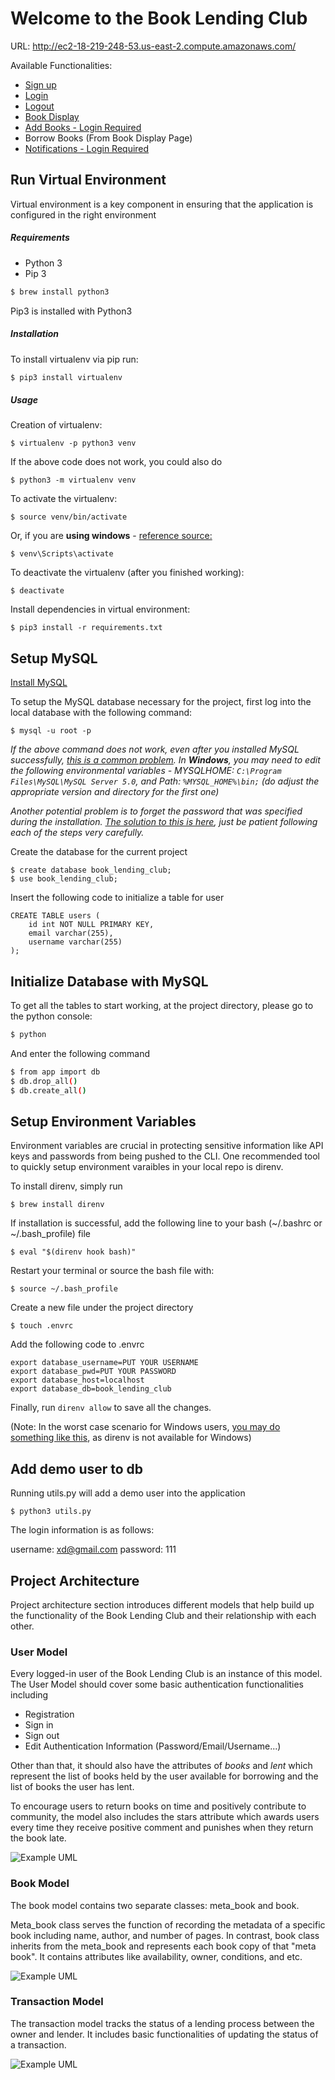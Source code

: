 # Welcome to the Book Lending Club

URL: http://ec2-18-219-248-53.us-east-2.compute.amazonaws.com/

Available Functionalities:
* [Sign up](http://ec2-18-219-248-53.us-east-2.compute.amazonaws.com/register)
* [Login](http://ec2-18-219-248-53.us-east-2.compute.amazonaws.com/login)
* [Logout](http://ec2-18-219-248-53.us-east-2.compute.amazonaws.com/logout)
* [Book Display](http://ec2-18-219-248-53.us-east-2.compute.amazonaws.com/book_display)
* [Add Books - Login Required](http://ec2-18-219-248-53.us-east-2.compute.amazonaws.com/add_books)
* Borrow Books (From Book Display Page)
* [Notifications - Login Required](http://ec2-18-219-248-53.us-east-2.compute.amazonaws.com/notification)


## Run Virtual Environment

Virtual environment is a key component in ensuring that the application is configured in the right environment

##### Requirements
* Python 3
* Pip 3

```bash
$ brew install python3
```

Pip3 is installed with Python3

##### Installation
To install virtualenv via pip run:
```bash
$ pip3 install virtualenv
```

##### Usage
Creation of virtualenv:

    $ virtualenv -p python3 venv

If the above code does not work, you could also do 

    $ python3 -m virtualenv venv

To activate the virtualenv:

    $ source venv/bin/activate

Or, if you are **using windows** - [reference source:](https://stackoverflow.com/questions/8921188/issue-with-virtualenv-cannot-activate)

    $ venv\Scripts\activate

To deactivate the virtualenv (after you finished working):

    $ deactivate

Install dependencies in virtual environment:

    $ pip3 install -r requirements.txt


## Setup MySQL

[Install MySQL](https://dev.mysql.com/doc/refman/5.7/en/installing.html)

To setup the MySQL database necessary for the project, first log into the local database with the following command:

    $ mysql -u root -p

_If the above command does not work, even after you installed MySQL successfully, [this is a common problem](https://stackoverflow.com/questions/5920136/mysql-is-not-recognised-as-an-internal-or-external-command-operable-program-or-b). In **Windows**, you may need to edit the following environmental variables - MYSQLHOME: ```C:\Program Files\MySQL\MySQL Server 5.0```, and Path: ```%MYSQL_HOME%\bin;``` (do adjust the appropriate version and directory for the first one)_

_Another potential problem is to forget the password that was specified during the installation. [The solution to this is here](https://dev.mysql.com/doc/refman/8.0/en/resetting-permissions.html), just be patient following each of the steps very carefully._



Create the database for the current project
    
    $ create database book_lending_club;
    $ use book_lending_club;

Insert the following code to initialize a table for user

```
CREATE TABLE users (
    id int NOT NULL PRIMARY KEY,
    email varchar(255),
    username varchar(255)
);
```

## Initialize Database with MySQL
To get all the tables to start working, at the project directory, please go to the python console:
```bash
$ python
```
And enter the following command
```bash
$ from app import db 
$ db.drop_all()
$ db.create_all() 
```

## Setup Environment Variables

Environment variables are crucial in protecting sensitive information like API keys and passwords from being pushed to the CLI. One recommended tool to quickly setup environment varaibles in your local repo is direnv.

To install direnv, simply run

    $ brew install direnv

If installation is successful, add the following line to your bash (~/.bashrc or ~/.bash_profile) file

    $ eval "$(direnv hook bash)"
    
Restart your terminal or source the bash file with:

    $ source ~/.bash_profile

Create a new file under the project directory

    $ touch .envrc

Add the following code to .envrc

```
export database_username=PUT YOUR USERNAME
export database_pwd=PUT YOUR PASSWORD
export database_host=localhost
export database_db=book_lending_club
```

Finally, run `direnv allow` to save all the changes.

(Note: In the worst case scenario for Windows users, [you may do something like this](https://www.youtube.com/watch?v=IolxqkL7cD8), as direnv is not available for Windows)

## Add demo user to db

Running utils.py will add a demo user into the application

    $ python3 utils.py
    
The login information is as follows:

username: xd@gmail.com
password: 111

## Project Architecture

Project architecture section introduces different models that help build up the functionality of the Book Lending Club and their relationship with each other.

### User Model

Every logged-in user of the Book Lending Club is an instance of this model. The User Model should cover some basic authentication functionalities including
- Registration
- Sign in
- Sign out
- Edit Authentication Information (Password/Email/Username...)

Other than that, it should also have the attributes of *books* and *lent* which represent the list of books held by the user available for borrowing and the list of books the user has lent.

To encourage users to return books on time and positively contribute to community, the model also includes the stars attribute which awards users every time they receive positive comment and punishes when they return the book late.

![Example UML](https://yuml.me/diagram/scruffy/class/[User|+books;+lent;+stars;+username;-password|+Login();+Logout();])

### Book Model

The book model contains two separate classes: meta_book and book.

Meta_book class serves the function of recording the metadata of a specific book including name, author, and number of pages. In contrast, book class inherits from the meta_book and represents each book copy of that "meta book". It contains attributes like availability, owner, conditions, and etc.

![Example UML](https://yuml.me/diagram/scruffy/class/[Meta_book|+name;+author;+numpages;+username;]^-[Book|+availability;+owner_id;+condition])

### Transaction Model

The transaction model tracks the status of a lending process between the owner and lender. It includes basic functionalities of updating the status of a transaction.

![Example UML](https://yuml.me/diagram/scruffy/class/[Transaction|+book_id;+lender_id;+borrower_id;+status;|+update_status();])
